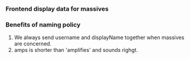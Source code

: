 ### Frontend display data for massives

<Massive
                              key={massive._id}
                              author={massive.author.username}
                              displayName={massive.author.displayName}
                              content={massive.text}
                              replies={massive.replies}
                              amps={massive.amplifies}
                              likes={massive.likes}
                              views={massive.viewsFloor}
                              cap={massive.viewsFloor}
                          />

### Benefits of naming policy

1. We always send username and displayName together when massives are concerned.
2. amps is shorter than 'amplifies' and sounds righgt.
